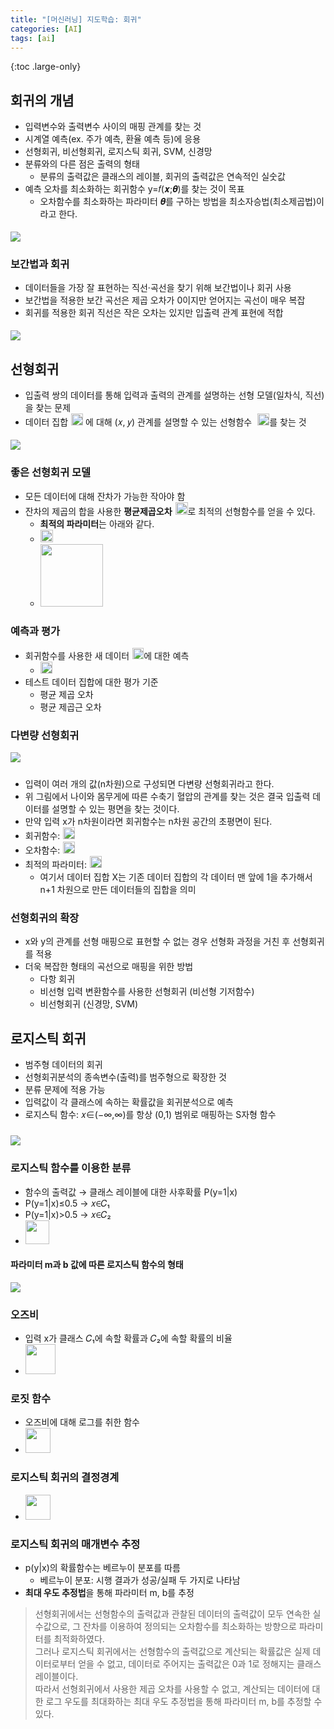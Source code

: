```yaml
---
title: "[머신러닝] 지도학습: 회귀"
categories: [AI]
tags: [ai]
---
```


{:toc .large-only}

## 회귀의 개념

- 입력변수와 출력변수 사이의 매핑 관계를 찾는 것
- 시계열 예측(ex. 주가 예측, 환율 예측 등)에 응용
- 선형회귀, 비선형회귀, 로지스틱 회귀, SVM, 신경망
- 분류와의 다른 점은 출력의 형태
  - 분류의 출력값은 클래스의 레이블, 회귀의 출력값은 연속적인 실숫값
- 예측 오차를 최소화하는 회귀함수 y=𝑓(𝒙;𝜽)를 찾는 것이 목표
  - 오차함수를 최소화하는 파라미터 𝜽를 구하는 방법을 최소자승법(최소제곱법)이라고 한다.

<img src="../../assets/img/blog/2024-11-09-machine_learning4_01.png" style="margin-top:5px;">

### 보간법과 회귀

- 데이터들을 가장 잘 표현하는 직선·곡선을 찾기 위해 보간법이나 회귀 사용
- 보간법을 적용한 보간 곡선은 제곱 오차가 0이지만 얻어지는 곡선이 매우 복잡
- 회귀를 적용한 회귀 직선은 작은 오차는 있지만 입출력 관계 표현에 적합

<img src="../../assets/img/blog/2024-11-09-machine_learning4_02.png" style="margin-top:5px;">

## 선형회귀

- 입출력 쌍의 데이터를 통해 입력과 출력의 관계를 설명하는 선형 모델(일차식, 직선)을 찾는 문제
- <span><span style="margin-right:5px;">데이터 집합</span><img src="../../assets/img/blog/2024-11-09-machine_learning4_03.png" style="width:auto;height:19px;">
  <span style="margin-right:5px;">에 대해 (𝑥, 𝑦) 관계를 설명할 수 있는 선형함수</span>
  <img src="../../assets/img/blog/2024-11-09-machine_learning4_04.png" style="width:auto;height:19px;"><span>를 찾는 것</span></span>

<img src="../../assets/img/blog/2024-11-09-machine_learning4_05.png" style="margin-top:5px;">

### 좋은 선형회귀 모델

- 모든 데이터에 대해 잔차가 가능한 작아야 함
- <span><span style="margin-right:5px;">잔차의 제곱의 합을 사용한 **평균제곱오차**</span><img src="../../assets/img/blog/2024-11-09-machine_learning4_06.png" style="width:auto;height:20px;"><span>로 최적의 선형함수를 얻을 수 있다.</span></span>
  - **최적의 파라미터**는 아래와 같다.
  - <img src="../../assets/img/blog/2024-11-09-machine_learning4_07.png" style="width:auto;height:20px;">
  - <img src="../../assets/img/blog/2024-11-09-machine_learning4_08.png" style="width:auto;height:100px;">

### 예측과 평가

- <span><span style="margin-right:5px;">회귀함수를 사용한 새 데이터</span><img src="../../assets/img/blog/2024-11-09-machine_learning4_09.png" style="width:auto;height:18px;"><span>에 대한 예측</span></span>
  - <img src="../../assets/img/blog/2024-11-09-machine_learning4_10.png" style="width:auto;height:19px;">
- 테스트 데이터 집합에 대한 평가 기준
  - 평균 제곱 오차
  - 평균 제곱근 오차

### 다변량 선형회귀

<img src="../../assets/img/blog/2024-11-09-machine_learning4_11.png" style="margin-bottom:10px;">

- 입력이 여러 개의 값(n차원)으로 구성되면 다변량 선형회귀라고 한다.
- 위 그림에서 나이와 몸무게에 따른 수축기 혈압의 관계를 찾는 것은 결국 입출력 데이터를 설명할 수 있는 평면을 찾는 것이다.
- 만약 입력 x가 n차원이라면 회귀함수는 n차원 공간의 초평면이 된다.
- <span><span style="margin-right:5px;">회귀함수:</span><img src="../../assets/img/blog/2024-11-09-machine_learning4_12.png" style="width:auto;height:19px;"></span>
- <span><span style="margin-right:5px;">오차함수:</span><img src="../../assets/img/blog/2024-11-09-machine_learning4_13.png" style="width:auto;height:19px;"></span>
- <span><span style="margin-right:5px;">최적의 파라미터:</span><img src="../../assets/img/blog/2024-11-09-machine_learning4_14.png" style="width:auto;height:19px;"></span>
  - 여기서 데이터 집합 X는 기존 데이터 집합의 각 데이터 맨 앞에 1을 추가해서 n+1 차원으로 만든 데이터들의 집합을 의미

### 선형회귀의 확장

- x와 y의 관계를 선형 매핑으로 표현할 수 없는 경우 선형화 과정을 거친 후 선형회귀를 적용
- 더욱 복잡한 형태의 곡선으로 매핑을 위한 방법
  - 다항 회귀
  - 비선형 입력 변환함수를 사용한 선형회귀 (비선형 기저함수)
  - 비선형회귀 (신경망, SVM)

## 로지스틱 회귀

- 범주형 데이터의 회귀
- 선형회귀분석의 종속변수(출력)를 범주형으로 확장한 것
- 분류 문제에 적용 가능
- 입력값이 각 클래스에 속하는 확률값을 회귀분석으로 예측
- 로지스틱 함수: 𝑥∈(−∞,∞)를 항상 (0,1) 범위로 매핑하는 S자형 함수

<img src="../../assets/img/blog/2024-11-09-machine_learning4_15.png" style="margin-top:10px;">

### 로지스틱 함수를 이용한 분류

- 함수의 출력값 → 클래스 레이블에 대한 사후확률 P(y=1\|x)
- P(y=1\|x)≤0.5 → 𝑥∈𝐶₁
- P(y=1\|x)>0.5 → 𝑥∈𝐶₂
- <img src="../../assets/img/blog/2024-11-09-machine_learning4_16.png" style="width:auto;height:38px;">

#### 파라미터 m과 b 값에 따른 로지스틱 함수의 형태

<img src="../../assets/img/blog/2024-11-09-machine_learning4_17.png">

### 오즈비

- 입력 x가 클래스 𝐶₁에 속할 확률과 𝐶₂에 속할 확률의 비율
- <img src="../../assets/img/blog/2024-11-09-machine_learning4_18.png" style="width:auto;height:48px;">

### 로짓 함수

- 오즈비에 대해 로그를 취한 함수
- <img src="../../assets/img/blog/2024-11-09-machine_learning4_19.png" style="width:auto;height:40px;">

### 로지스틱 회귀의 결정경계

- <img src="../../assets/img/blog/2024-11-09-machine_learning4_20.png" style="width:auto;height:40px;">

### 로지스틱 회귀의 매개변수 추정

- p(y\|x)의 확률함수는 베르누이 분포를 따름
  - 베르누이 분포: 시행 결과가 성공/실패 두 가지로 나타남
- **최대 우도 추정법**을 통해 파라미터 m, b를 추정

> 선형회귀에서는 선형함수의 출력값과 관찰된 데이터의 출력값이 모두 연속한 실수값으로, 그 잔차를 이용하여 정의되는 오차함수를 최소화하는 방향으로 파라미터를 최적화하였다.<br/>
> 그러나 로지스틱 회귀에서는 선형함수의 출력값으로 계산되는 확률값은 실제 데이터로부터 얻을 수 없고, 데이터로 주어지는 출력값은 0과 1로 정해지는 클래스 레이블이다.<br/>
> 따라서 선형회귀에서 사용한 제곱 오차를 사용할 수 없고, 계산되는 데이터에 대한 로그 우도를 최대화하는 최대 우도 추정법을 통해 파라미터 m, b를 추정할 수 있다.
